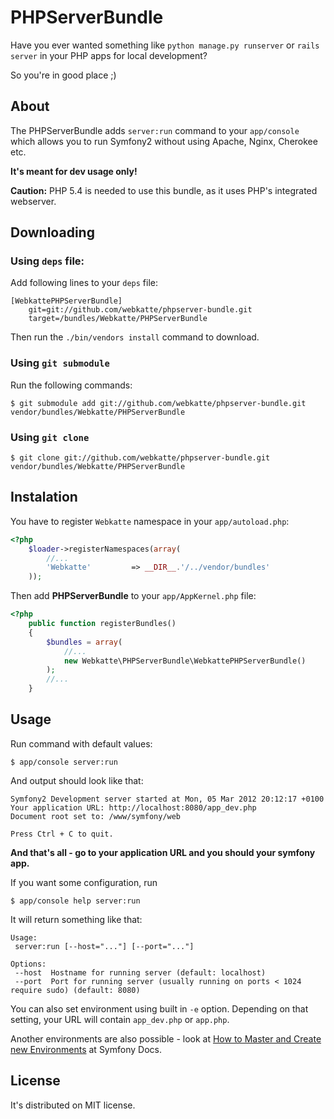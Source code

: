 # PHPServerBundle 

Have you ever wanted something like `python manage.py runserver` or `rails server` in your PHP apps for local development? 

So you're in good place ;)

## About ##

The PHPServerBundle adds `server:run` command to your `app/console` which allows you to run Symfony2 without using Apache, Nginx, Cherokee etc. 

**It's meant for dev usage only!**

**Caution:** PHP 5.4 is needed to use this bundle, as it uses PHP's integrated webserver. 

## Downloading ##

### Using `deps` file: ###

Add following lines to your `deps` file:

    [WebkattePHPServerBundle]
        git=git://github.com/webkatte/phpserver-bundle.git
        target=/bundles/Webkatte/PHPServerBundle

Then run the `./bin/vendors install` command to download.

### Using `git submodule` ###

Run the following commands:

    $ git submodule add git://github.com/webkatte/phpserver-bundle.git vendor/bundles/Webkatte/PHPServerBundle

### Using `git clone` ###

    $ git clone git://github.com/webkatte/phpserver-bundle.git vendor/bundles/Webkatte/PHPServerBundle

## Instalation ##

You have to register `Webkatte` namespace in your `app/autoload.php`:

``` php
<?php
	$loader->registerNamespaces(array(
    	//...
		'Webkatte'         => __DIR__.'/../vendor/bundles'
	));
```

Then add **PHPServerBundle** to your `app/AppKernel.php` file: 

``` php
<?php
	public function registerBundles()
	{
        $bundles = array(
    		//...
            new Webkatte\PHPServerBundle\WebkattePHPServerBundle()
        );
        //...
    }
```

## Usage ##

Run command with default values: 
	
	$ app/console server:run
	
And output should look like that:
	
	Symfony2 Development server started at Mon, 05 Mar 2012 20:12:17 +0100
	Your application URL: http://localhost:8080/app_dev.php
	Document root set to: /www/symfony/web

	Press Ctrl + C to quit.

**And that's all - go to your application URL and you should your symfony app.**

If you want some configuration, run 

	$ app/console help server:run
	
It will return something like that: 

	Usage:
 	 server:run [--host="..."] [--port="..."]

	Options:
	 --host  Hostname for running server (default: localhost)
	 --port  Port for running server (usually running on ports < 1024 require sudo) (default: 8080)

You can also set environment using built in `-e` option. Depending on that setting, your URL will contain `app_dev.php` or `app.php`. 

Another environments are also possible - look at [How to Master and Create new Environments](http://symfony.com/doc/current/cookbook/configuration/environments.html) at Symfony Docs. 


## License ##

It's distributed on MIT license.